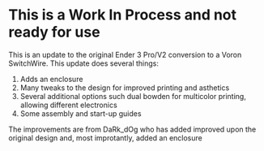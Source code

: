 # This is a Work In Process and not ready for use


This is an update to the original Ender 3 Pro/V2 conversion to a Voron SwitchWire.  This update does several things:
1.  Adds an enclosure
2.  Many tweaks to the design for improved printing and asthetics
3.  Several additional options such dual bowden for multicolor printing, allowing different electronics
4.  Some assembly and start-up guides

The improvements are from DaRk_dOg who has added improved upon the original design and, most improtantly, added an enclosure
